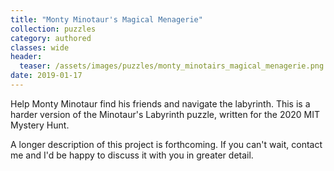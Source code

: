 ```yaml
---
title: "Monty Minotaur's Magical Menagerie"
collection: puzzles
category: authored
classes: wide
header: 
  teaser: /assets/images/puzzles/monty_minotairs_magical_menagerie.png
date: 2019-01-17
---
```


Help Monty Minotaur find his friends and navigate the labyrinth. This is a harder version of the Minotaur's Labyrinth puzzle, written for the 2020 MIT Mystery Hunt.

A longer description of this project is forthcoming. If you can't wait, contact me and I'd be happy to discuss it with you in greater detail.